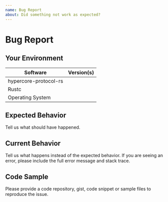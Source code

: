 ```yaml
---
name: Bug Report
about: Did something not work as expected?
---
```


# Bug Report
## Your Environment
| Software              | Version(s) |
| --------------------- | ---------- |
| hypercore-protocol-rs |
| Rustc                 |
| Operating System      |

## Expected Behavior
Tell us what should have happened.

## Current Behavior
Tell us what happens instead of the expected behavior. If you are seeing an
error, please include the full error message and stack trace.

## Code Sample
Please provide a code repository, gist, code snippet or sample files to
reproduce the issue.
